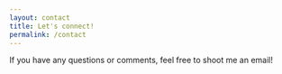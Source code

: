 ```yaml
---
layout: contact
title: Let's connect!
permalink: /contact
---
```


If you have any questions or comments, feel free to shoot me an email!